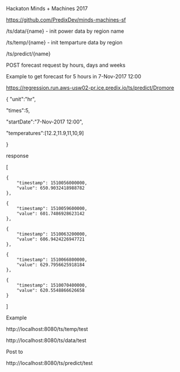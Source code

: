 Hackaton Minds + Machines 2017 

https://github.com/PredixDev/minds-machines-sf


/ts/data/{name} - init power data by region name

/ts/temp/{name} - init temparture data by region

/ts/predict/{name} 

POST forecast request by hours, days and weeks



Example to get forecast for 5 hours in 7-Nov-2017 12:00

https://regression.run.aws-usw02-pr.ice.predix.io/ts/predict/Dromore

{
   "unit":"hr",
   
   "times":5,
   
   "startDate":"7-Nov-2017 12:00",
   
   "temperatures":[12.2,11.9,11,10,9]
   
   }
   
   
   response 
   
[

    {
        "timestamp": 1510056000000,
        "value": 650.9032418988782
    },
    
    {
        "timestamp": 1510059600000,
        "value": 601.7486928623142
    },
    
    {
        "timestamp": 1510063200000,
        "value": 606.9424226947721
    },
    
    {
        "timestamp": 1510066800000,
        "value": 629.7956625918184
    },
    
    {
        "timestamp": 1510070400000,
        "value": 620.5548866626658
    }
    
]

Example

   http://localhost:8080/ts/temp/test
   
   http://localhost:8080/ts/data/test
   
   Post to 
   
   http://localhost:8080/ts/predict/test
   

